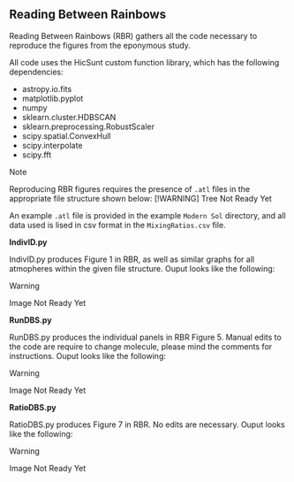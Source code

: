 ## Reading Between Rainbows

Reading Between Rainbows (RBR) gathers all the code necessary to reproduce the figures from the eponymous study.

All code uses the HicSunt custom function library, which has the following dependencies:
- astropy.io.fits
- matplotlib.pyplot
- numpy
- sklearn.cluster.HDBSCAN
- sklearn.preprocessing.RobustScaler
- scipy.spatial.ConvexHull
- scipy.interpolate
- scipy.fft

> [!NOTE]
> Reproducing RBR figures requires the presence of `.atl` files in the appropriate file structure shown below:
> [!WARNING]
> Tree Not Ready Yet

An example `.atl` file is provided in the example `Modern Sol` directory, and all data used is lised in csv format in the `MixingRatios.csv` file.

**IndivID.py**

IndivID.py produces Figure 1 in RBR, as well as similar graphs for all atmopheres within the given file structure. Ouput looks like the following:
> [!WARNING]
> Image Not Ready Yet

**RunDBS.py**

RunDBS.py produces the individual panels in RBR Figure 5. Manual edits to the code are require to change molecule, please mind the comments for instructions.
Ouput looks like the following:
> [!WARNING]
> Image Not Ready Yet

**RatioDBS.py**

RatioDBS.py produces Figure 7 in RBR. No edits are necessary.
Ouput looks like the following:
> [!WARNING]
> Image Not Ready Yet
